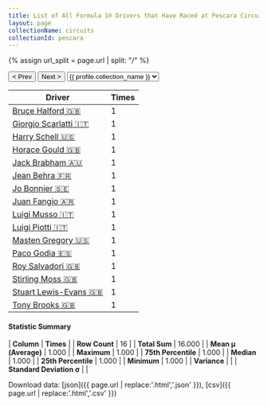 ```yaml
---
title: List of All Formula 1® Drivers that Have Raced at Pescara Circuit
layout: page
collectionName: circuits
collectionId: pescara
---
```


{% assign url_split = page.url | split: "/" %}
<div id="collection-navigation">
<button onclick="selector.options[selector.selectedIndex-1].value && (window.location = selector.options[selector.selectedIndex-1].value);">&lt; Prev</button>
<button onclick="selector.options[selector.selectedIndex+1].value && (window.location = selector.options[selector.selectedIndex+1].value);">Next &gt;</button>
<select id="selector" onchange="this.options[this.selectedIndex].value && (window.location = this.options[this.selectedIndex].value);">
  {% for collectionId in site.data[page.collectionName].refs %}
    {% if collectionId == page.collectionId %}
      {% assign selected = "selected" %}
    {% else %}
      {% assign selected = "" %}
    {% endif %}
    {% assign profile = site.data[page.collectionName][collectionId].profile %}
    <option value="/f1/{{ page.collectionName }}/{{ collectionId }}/{{ url_split[4] }}" {{ selected }}>{{ profile.collection_name }}</option>
  {% endfor %}
</select>
</div>

| Driver | Times |
|--|--|
| [Bruce Halford 🇬🇧](/f1/drivers/halford) | 1 |
| [Giorgio Scarlatti 🇮🇹](/f1/drivers/scarlatti) | 1 |
| [Harry Schell 🇺🇸](/f1/drivers/schell) | 1 |
| [Horace Gould 🇬🇧](/f1/drivers/gould) | 1 |
| [Jack Brabham 🇦🇺](/f1/drivers/jack_brabham) | 1 |
| [Jean Behra 🇫🇷](/f1/drivers/behra) | 1 |
| [Jo Bonnier 🇸🇪](/f1/drivers/bonnier) | 1 |
| [Juan Fangio 🇦🇷](/f1/drivers/fangio) | 1 |
| [Luigi Musso 🇮🇹](/f1/drivers/musso) | 1 |
| [Luigi Piotti 🇮🇹](/f1/drivers/piotti) | 1 |
| [Masten Gregory 🇺🇸](/f1/drivers/gregory) | 1 |
| [Paco Godia 🇪🇸](/f1/drivers/godia) | 1 |
| [Roy Salvadori 🇬🇧](/f1/drivers/salvadori) | 1 |
| [Stirling Moss 🇬🇧](/f1/drivers/moss) | 1 |
| [Stuart Lewis-Evans 🇬🇧](/f1/drivers/lewis-evans) | 1 |
| [Tony Brooks 🇬🇧](/f1/drivers/brooks) | 1 |

#### Statistic Summary

| **Column** | **Times** |
| **Row Count** | 16 |
| **Total Sum** | 16.000 |
| **Mean μ (Average)** | 1.000 |
| **Maximum** | 1.000 |
| **75th Percentile** | 1.000 |
| **Median** | 1.000 |
| **25th Percentile** | 1.000 |
| **Minimum** | 1.000 |
| **Variance** |  |
| **Standard Deviation σ** |  |

Download data: [json]({{ page.url | replace:'.html','.json' }}), [csv]({{ page.url | replace:'.html','.csv' }})
